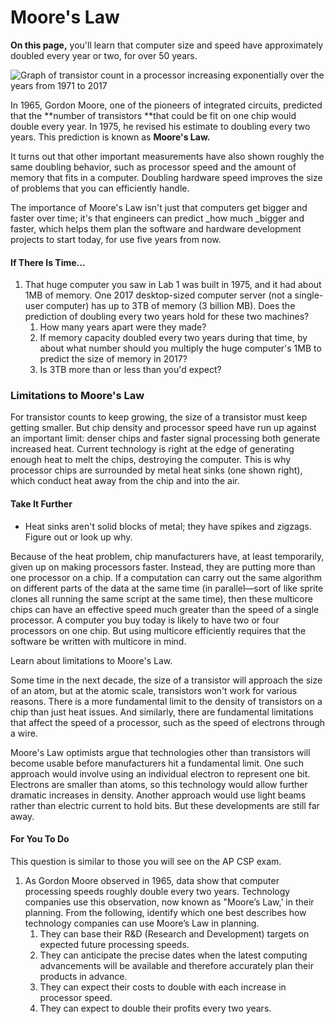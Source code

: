 # Moore's Law

**On this page,** you'll learn that computer size and speed have approximately doubled every year or two, for over 50 years.

![](https://bjc.edc.org/bjc-r/img/6-computers/mooreslaw_graph.png "Graph of transistor count in a processor increasing exponentially over the years from 1971 to 2017")

In 1965, Gordon Moore, one of the pioneers of integrated circuits, predicted that the **number of transistors **that could be fit on one chip would double every year. In 1975, he revised his estimate to doubling every two years. This prediction is known as **Moore's Law.**

It turns out that other important measurements have also shown roughly the same doubling behavior, such as processor speed and the amount of memory that fits in a computer. Doubling hardware speed improves the size of problems that you can efficiently handle.

The importance of Moore's Law isn't just that computers get bigger and faster over time; it's that engineers can predict _how much _bigger and faster, which helps them plan the software and hardware development projects to start today, for use five years from now.

#### If There Is Time...

1. That huge computer you saw in Lab 1 was built in 1975, and it had about 1MB of memory. One 2017 desktop-sized computer server \(not a single-user computer\) has up to 3TB of memory \(3 billion MB\). Does the prediction of doubling every two years hold for these two machines?
   1. How many years apart were they made?
   2. If memory capacity doubled every two years during that time, by about what number should you multiply the huge computer's 1MB to predict the size of memory in 2017?
   3. Is 3TB more than or less than you'd expect?

### Limitations to Moore's Law

For transistor counts to keep growing, the size of a transistor must keep getting smaller. But chip density and processor speed have run up against an important limit: denser chips and faster signal processing both generate increased heat. Current technology is right at the edge of generating enough heat to melt the chips, destroying the computer. This is why processor chips are surrounded by metal heat sinks \(one shown right\), which conduct heat away from the chip and into the air.

#### Take It Further

* Heat sinks aren't solid blocks of metal; they have spikes and zigzags. Figure out or look up why.

Because of the heat problem, chip manufacturers have, at least temporarily, given up on making processors faster. Instead, they are putting more than one processor on a chip. If a computation can carry out the same algorithm on different parts of the data at the same time \(in parallel—sort of like sprite clones all running the same script at the same time\), then these multicore chips can have an effective speed much greater than the speed of a single processor. A computer you buy today is likely to have two or four processors on one chip. But using multicore efficiently requires that the software be written with multicore in mind.

Learn about limitations to Moore's Law.

Some time in the next decade, the size of a transistor will approach the size of an atom, but at the atomic scale, transistors won't work for various reasons. There is a more fundamental limit to the density of transistors on a chip than just heat issues. And similarly, there are fundamental limitations that affect the speed of a processor, such as the speed of electrons through a wire.

Moore's Law optimists argue that technologies other than transistors will become usable before manufacturers hit a fundamental limit. One such approach would involve using an individual electron to represent one bit. Electrons are smaller than atoms, so this technology would allow further dramatic increases in density. Another approach would use light beams rather than electric current to hold bits. But these developments are still far away.

#### For You To Do

This question is similar to those you will see on the AP CSP exam.

1. As Gordon Moore observed in 1965, data show that computer processing speeds roughly double every two years. Technology companies use this observation, now known as "Moore’s Law,’ in their planning. From the following, identify which one best describes how technology companies can use Moore’s Law in planning.
   1. They can base their R&D \(Research and Development\) targets on expected future processing speeds.
   2. They can anticipate the precise dates when the latest computing advancements will be available and therefore accurately plan their products in advance.
   3. They can expect their costs to double with each increase in processor speed.
   4. They can expect to double their profits every two years.



